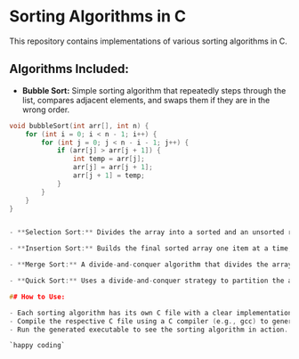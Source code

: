 # Sorting Algorithms in C

This repository contains implementations of various sorting algorithms in C.

## Algorithms Included:

- **Bubble Sort:** Simple sorting algorithm that repeatedly steps through the list, compares adjacent elements, and swaps them if they are in the wrong order.

```c
void bubbleSort(int arr[], int n) {
    for (int i = 0; i < n - 1; i++) {
        for (int j = 0; j < n - i - 1; j++) {
            if (arr[j] > arr[j + 1]) {
                int temp = arr[j];
                arr[j] = arr[j + 1];
                arr[j + 1] = temp;
            }
        }
    }
}


- **Selection Sort:** Divides the array into a sorted and an unsorted region, selecting the minimum element from the unsorted region in each pass.

- **Insertion Sort:** Builds the final sorted array one item at a time, comparing each element with the elements in the sorted part of the array and shifting elements as needed.

- **Merge Sort:** A divide-and-conquer algorithm that divides the array into two halves, sorts each half, and then merges the sorted halves to produce a fully sorted array.

- **Quick Sort:** Uses a divide-and-conquer strategy to partition the array into smaller subarrays, sorting those subarrays independently.

## How to Use:

- Each sorting algorithm has its own C file with a clear implementation.
- Compile the respective C file using a C compiler (e.g., gcc) to generate the executable.
- Run the generated executable to see the sorting algorithm in action.

`happy coding`


